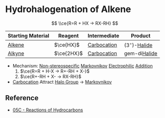 # Hydrohalogenation of Alkene

$$
\\ce{R=R + HX -> RX-RH}
$$

|Starting Material|Reagent|Intermediate|Product|
|-----------------|-------|------------|-------|
|[Alkene](../Functional%20Group/Alkenyl%20Group.md)|$\ce{HX}$|[Carbocation](Reaction%20Component/Carbocation.md)|($3^{\circ}$)-[Halide](../Functional%20Group/Halo%20Group.md)|
|[Alkyne](../Functional%20Group/Alkynyl%20Group.md)|$\ce{2HX}$|[Carbocation](Reaction%20Component/Carbocation.md)|gem-di[Halide](../Functional%20Group/Halo%20Group.md)|

* Mechanism: [Non-stereospecific](Classification%20of%20Organic%20Reaction/Addition%20Reaction.md#non-stereospecific) [Markovnikov](Classification%20of%20Organic%20Reaction/Addition%20Reaction.md#markovnikov) [Electrophilic](Reaction%20Component/Electrophile.md) [Addition](Classification%20of%20Organic%20Reaction/Addition%20Reaction.md)
  1. $\ce{R=R + H-X -> R+-RH + X-}$
  1. $\ce{R+-RH + X- -> RX-RH}$
* [Carbocation](Reaction%20Component/Carbocation.md) Attract [Halo Group](../Functional%20Group/Halo%20Group.md) → [Markovnikov](Classification%20of%20Organic%20Reaction/Addition%20Reaction.md#markovnikov)

## Reference

* [05C - Reactions of Hydrocarbons](../../../../00%20-%20Summary/SCCH134%20-%20Organic%20Chemistry%20for%20Medical%20Science/05C%20-%20Reactions%20of%20Hydrocarbons.md)
